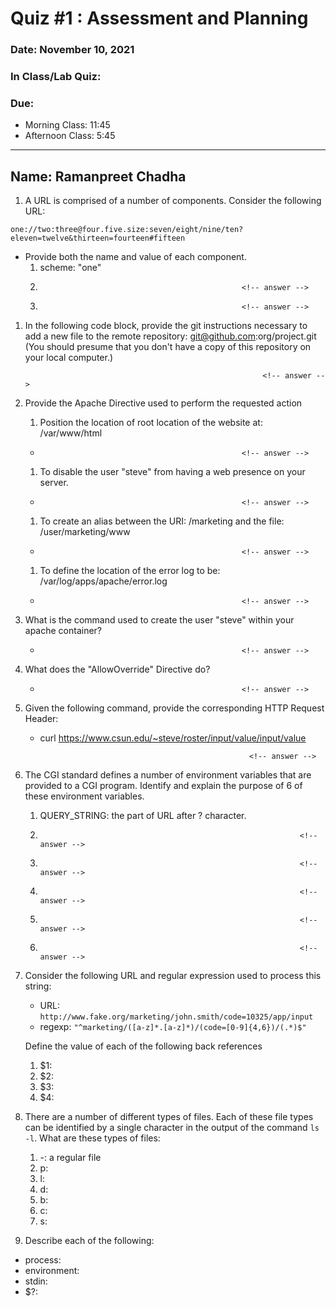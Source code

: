 # Quiz #1 : Assessment and Planning 

### Date: November 10, 2021
### In Class/Lab Quiz:
### Due:
* Morning Class:  11:45
* Afternoon Class: 5:45


---
## Name: Ramanpreet Chadha                                  <!-- answer -->


1. A URL is comprised of a number of components.  Consider the following URL:

  ``one://two:three@four.five.size:seven/eight/nine/ten?eleven=twelve&thirteen=fourteen#fifteen``

  * Provide both the name and value of each component.
    1. scheme: "one"                                    <!-- answer -->
    1.                                                  <!-- answer -->
    1.                                                  <!-- answer -->
    <!-- Add more lines as needed -->

1. In the following code block, provide the git instructions necessary to add a new file to the remote repository: git@github.com:org/project.git (You should presume that you don't have a copy of this repository on your local computer.)
   ```
                                                        <!-- answer -->
   ```
   <!-- You many add any number of lines in the above code block that you need. -->

1. Provide the Apache Directive used to perform the requested action
   1. Position the location of root location of the website at:  /var/www/html
     *                                                  <!-- answer -->
   1. To disable the user "steve" from having a web presence on your server.
     *                                                  <!-- answer -->
   1. To create an alias between the URI: /marketing and the file: /user/marketing/www
     *                                                  <!-- answer -->
   1. To define the location of the error log to be: /var/log/apps/apache/error.log
     *                                                  <!-- answer -->


1. What is the command used to create the user "steve" within your apache container?
    *                                                  <!-- answer -->


1. What does the "AllowOverride" Directive do?
    *                                                  <!-- answer -->


1. Given the following command, provide the corresponding HTTP Request Header:
    * curl  https://www.csun.edu/~steve/roster/input/value/input/value
    ```
                                                      <!-- answer -->
    ```                                                      
    <!-- You many add any number of lines in the above code block that you need. -->

1. The CGI standard defines a number of environment variables that are provided to a CGI program.  Identify and explain the purpose of 6 of these environment variables.
   1. QUERY_STRING:  the part of URL after ? character.             <!-- answer -->
   1.                                                               <!-- answer -->
   1.                                                               <!-- answer -->
   1.                                                               <!-- answer -->
   1.                                                               <!-- answer -->
   1.                                                               <!-- answer -->


 1. Consider the following URL and regular expression used to process this string:
    * URL:   ``http://www.fake.org/marketing/john.smith/code=10325/app/input``
    * regexp: ``"^marketing/([a-z]*.[a-z]*)/(code=[0-9]{4,6})/(.*)$"``

    Define the value of each of the following back references
    1. $1:                                                           <!-- answer -->
    1. $2:                                                           <!-- answer -->
    1. $3:                                                           <!-- answer -->
    1. $4:                                                           <!-- answer -->

1. There are a number of different types of files.  Each of these file types can be identified by a single character in the output of the command ``ls -l``.  What are these types of files:
   1. -: a regular file
   1. p:                                                          <!-- answer -->
   1. l:                                                          <!-- answer -->
   1. d:                                                          <!-- answer -->
   1. b:                                                          <!-- answer -->
   1. c:                                                          <!-- answer -->
   1. s:                                                          <!-- answer -->

1. Describe each of the following:
  - process:                                                      <!-- answer -->
  - environment:                                                  <!-- answer -->
  - stdin:                                                        <!-- answer -->
  - $?:                                                           <!-- answer -->
 
